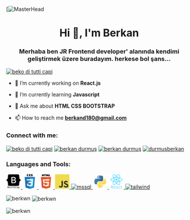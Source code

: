   [![MasterHead](https://www.industryconnect.org/wp-content/uploads/2018/10/front-end.jpg)
<h1 align="center">Hi 👋, I'm Berkan</h1>
<h3 align="center">Merhaba ben JR Frontend developer' alanında kendimi geliştirmek üzere buradayım. herkese bol şans...</h3>

<p align="left"> <a href="https://twitter.com/beko di tutti capi" target="blank"><img src="https://img.shields.io/twitter/follow/beko di tutti capi?logo=twitter&style=for-the-badge" alt="beko di tutti capi" /></a> </p>

- 🔭 I’m currently working on **React.js**

- 🌱 I’m currently learning **Javascript**

- 💬 Ask me about **HTML CSS BOOTSTRAP**

- 📫 How to reach me **berkand180@gmail.com**

<h3 align="left">Connect with me:</h3>
<p align="left">
<a href="https://twitter.com/beko di tutti capi" target="blank"><img align="center" src="https://raw.githubusercontent.com/rahuldkjain/github-profile-readme-generator/master/src/images/icons/Social/twitter.svg" alt="beko di tutti capi" height="30" width="40" /></a>
<a href="https://linkedin.com/in/berkan durmuş" target="blank"><img align="center" src="https://raw.githubusercontent.com/rahuldkjain/github-profile-readme-generator/master/src/images/icons/Social/linked-in-alt.svg" alt="berkan durmuş" height="30" width="40" /></a>
<a href="https://fb.com/berkan durmuş" target="blank"><img align="center" src="https://raw.githubusercontent.com/rahuldkjain/github-profile-readme-generator/master/src/images/icons/Social/facebook.svg" alt="berkan durmuş" height="30" width="40" /></a>
<a href="https://instagram.com/durmusberkan" target="blank"><img align="center" src="https://raw.githubusercontent.com/rahuldkjain/github-profile-readme-generator/master/src/images/icons/Social/instagram.svg" alt="durmusberkan" height="30" width="40" /></a>
</p>

<h3 align="left">Languages and Tools:</h3>
<p align="left"> <a href="https://getbootstrap.com" target="_blank" rel="noreferrer"> <img src="https://raw.githubusercontent.com/devicons/devicon/master/icons/bootstrap/bootstrap-plain-wordmark.svg" alt="bootstrap" width="40" height="40"/> </a> <a href="https://www.w3schools.com/css/" target="_blank" rel="noreferrer"> <img src="https://raw.githubusercontent.com/devicons/devicon/master/icons/css3/css3-original-wordmark.svg" alt="css3" width="40" height="40"/> </a> <a href="https://www.w3.org/html/" target="_blank" rel="noreferrer"> <img src="https://raw.githubusercontent.com/devicons/devicon/master/icons/html5/html5-original-wordmark.svg" alt="html5" width="40" height="40"/> </a> <a href="https://developer.mozilla.org/en-US/docs/Web/JavaScript" target="_blank" rel="noreferrer"> <img src="https://raw.githubusercontent.com/devicons/devicon/master/icons/javascript/javascript-original.svg" alt="javascript" width="40" height="40"/> </a> <a href="https://www.microsoft.com/en-us/sql-server" target="_blank" rel="noreferrer"> <img src="https://www.svgrepo.com/show/303229/microsoft-sql-server-logo.svg" alt="mssql" width="40" height="40"/> </a> <a href="https://www.python.org" target="_blank" rel="noreferrer"> <img src="https://raw.githubusercontent.com/devicons/devicon/master/icons/python/python-original.svg" alt="python" width="40" height="40"/> </a> <a href="https://reactjs.org/" target="_blank" rel="noreferrer"> <img src="https://raw.githubusercontent.com/devicons/devicon/master/icons/react/react-original-wordmark.svg" alt="react" width="40" height="40"/> </a> <a href="https://tailwindcss.com/" target="_blank" rel="noreferrer"> <img src="https://www.vectorlogo.zone/logos/tailwindcss/tailwindcss-icon.svg" alt="tailwind" width="40" height="40"/> </a> </p>

<p><img align="left" src="https://github-readme-stats.vercel.app/api/top-langs?username=berkwn&show_icons=true&locale=en&layout=compact" alt="berkwn" /></p>

<p>&nbsp;<img align="center" src="https://github-readme-stats.vercel.app/api?username=berkwn&show_icons=true&locale=en" alt="berkwn" /></p>

<p><img align="center" src="https://github-readme-streak-stats.herokuapp.com/?user=berkwn&" alt="berkwn" /></p>
